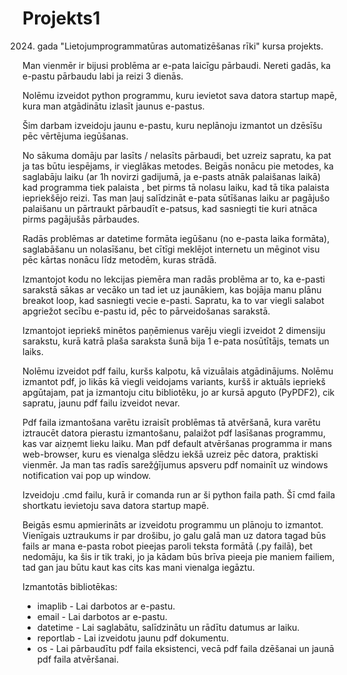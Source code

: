 # Projekts1
2024. gada "Lietojumprogrammatūras automatizēšanas rīki" kursa projekts.

Man vienmēr ir bijusi problēma ar e-pata laicīgu pārbaudi.
Nereti gadās, ka e-pastu pārbaudu labi ja reizi 3 dienās.

Nolēmu izveidot python programmu, kuru ievietot sava datora startup mapē, kura man atgādinātu izlasīt jaunus e-pastus.

Šim darbam izveidoju jaunu e-pastu, kuru neplānoju izmantot un dzēsīšu pēc vērtējuma iegūšanas.

No sākuma domāju par lasīts / nelasīts pārbaudi, bet uzreiz sapratu, ka pat ja tas būtu iespējams, ir vieglākas metodes.
Beigās nonācu pie metodes, ka saglabāju laiku (ar 1h novirzi gadijumā, ja e-pasts atnāk palaišanas laikā) kad programma tiek palaista , bet pirms tā nolasu laiku, kad tā tika palaista iepriekšējo reizi. Tas man ļauj salīdzināt e-pata sūtīšanas laiku ar pagājušo palaišanu un pārtraukt pārbaudīt e-patsus, kad sasniegti tie kuri atnāca pirms pagājušās pārbaudes. 

Radās problēmas ar datetime formāta iegūšanu (no e-pasta laika formāta), saglabāšanu un nolasīšanu, bet cītīgi meklējot internetu un mēginot visu pēc kārtas nonācu līdz metodēm, kuras strādā.

Izmantojot kodu no lekcijas piemēra man radās problēma ar to, ka e-pasti sarakstā sākas ar vecāko un tad iet uz jaunākiem, kas bojāja manu plānu breakot loop, kad sasniegti vecie e-pasti. Sapratu, ka to var viegli salabot apgriežot secību e-pastu id, pēc to pārveidošanas sarakstā.

Izmantojot iepriekš minētos paņēmienus  varēju viegli izveidot 2 dimensiju sarakstu, kurā katrā plaša saraksta šunā bija 1 e-pata nosūtītājs, temats un laiks.

Nolēmu izveidot pdf failu, kuršs kalpotu, kā vizuālais atgādinājums. Nolēmu izmantot pdf, jo likās kā viegli veidojams variants, kuršš ir aktuāls iepriekš apgūtajam, pat ja izmantoju citu bibliotēku, jo ar kursā apguto (PyPDF2), cik sapratu, jaunu pdf failu izveidot nevar.

Pdf faila izmantošana varētu izraisīt problēmas tā atvēršanā, kura varētu iztraucēt datora pierastu izmantošanu, palaižot pdf lasīšanas programmu, kas var aizņemt lieku laiku. Man pdf default atvēršanas programma ir mans web-browser, kuru es vienalga slēdzu iekšā uzreiz pēc datora, praktiski vienmēr. Ja man tas radīs sarežģījumus apsveru pdf nomainīt uz windows notification vai pop up window.

Izveidoju .cmd failu, kurā ir comanda run ar ši python faila path. Šī cmd faila shortkatu ievietoju sava datora startup mapē.

Beigās esmu apmierināts ar izveidotu programmu un plānoju to izmantot. Vienīgais uztraukums ir par drošibu, jo galu galā man uz datora tagad būs fails ar mana e-pasta robot pieejas paroli teksta formātā (.py failā), bet nedomāju, ka šis ir tik traki, jo ja kādam būs brīva pieeja pie maniem failiem, tad gan jau būtu kaut kas cits kas mani vienalga iegāztu.

Izmantotās bibliotēkas:
* imaplib - Lai darbotos ar e-pastu.
* email - Lai darbotos ar e-pastu.
* datetime - Lai saglabātu, salīdzinātu un rādītu datumus ar laiku.
* reportlab - Lai izveidotu jaunu pdf dokumentu.
* os - Lai pārbaudītu pdf faila eksistenci, vecā pdf faila dzēšanai un jaunā pdf faila atvēršanai.